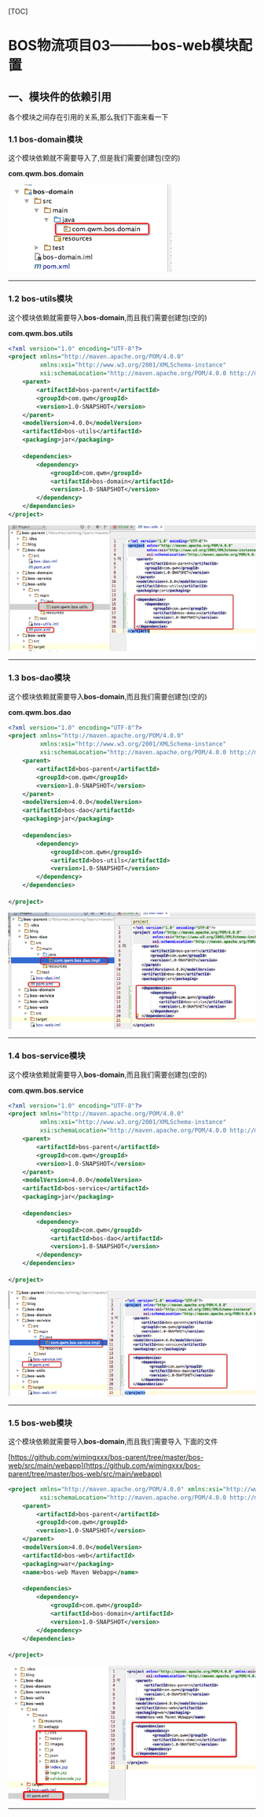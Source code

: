[TOC]

# BOS物流项目03———bos-web模块配置

## 一、模块件的依赖引用

各个模块之间存在引用的关系,那么我们下面来看一下

### 1.1 bos-domain模块

这个模块依赖就不需要导入了,但是我们需要创建包(空的)

**com.qwm.bos.domain**

![](../image/03/1.png)

----

### 1.2 bos-utils模块

这个模块依赖就需要导入**bos-domain**,而且我们需要创建包(空的)

**com.qwm.bos.utils**

```xml
<?xml version="1.0" encoding="UTF-8"?>
<project xmlns="http://maven.apache.org/POM/4.0.0"
         xmlns:xsi="http://www.w3.org/2001/XMLSchema-instance"
         xsi:schemaLocation="http://maven.apache.org/POM/4.0.0 http://maven.apache.org/xsd/maven-4.0.0.xsd">
    <parent>
        <artifactId>bos-parent</artifactId>
        <groupId>com.qwm</groupId>
        <version>1.0-SNAPSHOT</version>
    </parent>
    <modelVersion>4.0.0</modelVersion>
    <artifactId>bos-utils</artifactId>
    <packaging>jar</packaging>

    <dependencies>
        <dependency>
            <groupId>com.qwm</groupId>
            <artifactId>bos-domain</artifactId>
            <version>1.0-SNAPSHOT</version>
        </dependency>
    </dependencies>
</project>
```

![](../image/03/2.png)

----

### 1.3 bos-dao模块

这个模块依赖就需要导入**bos-domain**,而且我们需要创建包(空的)

**com.qwm.bos.dao**

```xml
<?xml version="1.0" encoding="UTF-8"?>
<project xmlns="http://maven.apache.org/POM/4.0.0"
         xmlns:xsi="http://www.w3.org/2001/XMLSchema-instance"
         xsi:schemaLocation="http://maven.apache.org/POM/4.0.0 http://maven.apache.org/xsd/maven-4.0.0.xsd">
    <parent>
        <artifactId>bos-parent</artifactId>
        <groupId>com.qwm</groupId>
        <version>1.0-SNAPSHOT</version>
    </parent>
    <modelVersion>4.0.0</modelVersion>
    <artifactId>bos-dao</artifactId>
    <packaging>jar</packaging>

    <dependencies>
        <dependency>
            <groupId>com.qwm</groupId>
            <artifactId>bos-utils</artifactId>
            <version>1.0-SNAPSHOT</version>
        </dependency>
    </dependencies>

</project>
```

![](../image/03/3.png)

----

### 1.4 bos-service模块

这个模块依赖就需要导入**bos-domain**,而且我们需要创建包(空的)

**com.qwm.bos.service**

```xml
<?xml version="1.0" encoding="UTF-8"?>
<project xmlns="http://maven.apache.org/POM/4.0.0"
         xmlns:xsi="http://www.w3.org/2001/XMLSchema-instance"
         xsi:schemaLocation="http://maven.apache.org/POM/4.0.0 http://maven.apache.org/xsd/maven-4.0.0.xsd">
    <parent>
        <artifactId>bos-parent</artifactId>
        <groupId>com.qwm</groupId>
        <version>1.0-SNAPSHOT</version>
    </parent>
    <modelVersion>4.0.0</modelVersion>
    <artifactId>bos-service</artifactId>
    <packaging>jar</packaging>

    <dependencies>
        <dependency>
            <groupId>com.qwm</groupId>
            <artifactId>bos-dao</artifactId>
            <version>1.0-SNAPSHOT</version>
        </dependency>
    </dependencies>

</project>
```

![](../image/03/4.png)

----

### 1.5 bos-web模块

这个模块依赖就需要导入**bos-domain**,而且我们需要导入 下面的文件

[https://github.com/wimingxxx/bos-parent/tree/master/bos-web/src/main/webapp](https://github.com/wimingxxx/bos-parent/tree/master/bos-web/src/main/webapp)


```xml
<project xmlns="http://maven.apache.org/POM/4.0.0" xmlns:xsi="http://www.w3.org/2001/XMLSchema-instance"
         xsi:schemaLocation="http://maven.apache.org/POM/4.0.0 http://maven.apache.org/maven-v4_0_0.xsd">
    <parent>
        <artifactId>bos-parent</artifactId>
        <groupId>com.qwm</groupId>
        <version>1.0-SNAPSHOT</version>
    </parent>
    <modelVersion>4.0.0</modelVersion>
    <artifactId>bos-web</artifactId>
    <packaging>war</packaging>
    <name>bos-web Maven Webapp</name>

    <dependencies>
        <dependency>
            <groupId>com.qwm</groupId>
            <artifactId>bos-domain</artifactId>
            <version>1.0-SNAPSHOT</version>
        </dependency>
    </dependencies>

</project>
```

![](../image/03/5.png)

---

